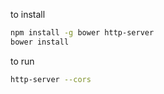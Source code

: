 to install

```bash
npm install -g bower http-server
bower install
```

to run

```bash
http-server --cors
```